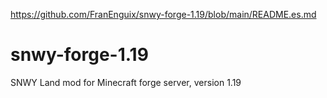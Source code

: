 https://github.com/FranEnguix/snwy-forge-1.19/blob/main/README.es.md
# snwy-forge-1.19
SNWY Land mod for Minecraft forge server, version 1.19
